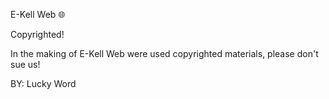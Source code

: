 E-Kell Web 🌐

Copyrighted!

In the making of E-Kell Web were used copyrighted materials, please don't sue us!

BY: Lucky Word
